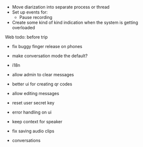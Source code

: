 - Move diarization into separate process or thread
- Set up events for:
  - Pause recording
- Create some kind of kind indication when the system is getting overloaded

Web todo:
before trip
- fix buggy finger release on phones
- make conversation mode the default?
- i18n
- allow admin to clear messages


- better ui for creating qr codes
- allow editing messages
- reset user secret key
- error handling on ui
- keep context for speaker
- fix saving audio clips
- conversations
